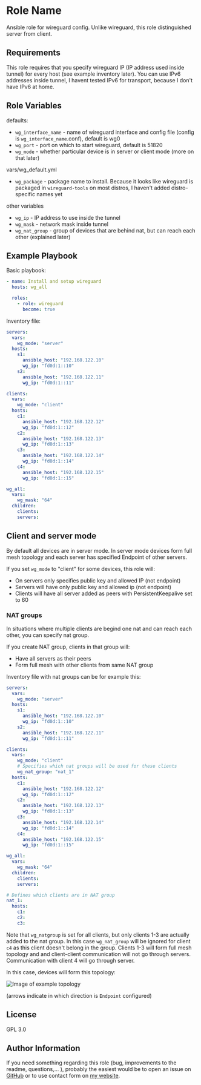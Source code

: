 # Role Name


Ansible role for wireguard config.
Unlike wireguard, this role distinguished server from client.

## Requirements

This role requires that you specify wireguard IP (IP address used inside tunnel) for every host (see example inventory later).
You can use IPv6 addresses inside tunnel, I havent tested IPv6 for transport, because I don't have IPv6 at home.


## Role Variables

defaults:
- `wg_interface_name` - name of wireguard interface and config file (config is `wg_interface_name`.conf), default is wg0
- `wg_port` - port on which to start wireguard, default is 51820
- `wg_mode` - whether particular device is in server or client mode (more on that later)

vars/wg_default.yml
- `wg_package` - package name to install. Because it looks like wireguard is packaged in `wireguard-tools` on most distros, I haven't added distro-specific names yet

other variables
- `wg_ip` - IP address to use inside the tunnel
- `wg_mask` - network mask inside tunnel
- `wg_nat_group` - group of devices that are behind nat, but can reach each other (explained later)


## Example Playbook

Basic playbook:

```yaml
- name: Install and setup wireguard
  hosts: wg_all

  roles:
    - role: wireguard
      become: true
```

Inventory file:

``` yaml
servers:
  vars:
    wg_mode: "server"
  hosts:
    s1:
      ansible_host: "192.168.122.10"
      wg_ip: "fd0d:1::10"
    s2:
      ansible_host: "192.168.122.11"
      wg_ip: "fd0d:1::11"

clients:
  vars:
    wg_mode: "client"
  hosts:
    c1:
      ansible_host: "192.168.122.12"
      wg_ip: "fd0d:1::12"
    c2:
      ansible_host: "192.168.122.13"
      wg_ip: "fd0d:1::13"
    c3:
      ansible_host: "192.168.122.14"
      wg_ip: "fd0d:1::14"
    c4:
      ansible_host: "192.168.122.15"
      wg_ip: "fd0d:1::15"

wg_all:
  vars:
    wg_mask: "64"
  children:
    clients:
    servers:
```

## Client and server mode

By default all devices are in server mode.
In server mode devices form full mesh topology and each server has specified Endpoint of other servers.

If you set `wg_mode` to "client" for some devices, this role will:
- On servers only specifies public key and allowed IP (not endpoint)
- Servers will have only public key and allowed ip (not endpoint)
- Clients will have all server added as peers with PersistentKeepalive set to 60

### NAT groups

In situations where multiple clients are begind one nat and can reach each other, you can specify nat group.

If you create NAT group, clients in that group will:
- Have all servers as their peers
- Form full mesh with other clients from same NAT group

Inventory file with nat groups can be for example this:

``` yaml
servers:
  vars:
    wg_mode: "server"
  hosts:
    s1:
      ansible_host: "192.168.122.10"
      wg_ip: "fd0d:1::10"
    s2:
      ansible_host: "192.168.122.11"
      wg_ip: "fd0d:1::11"

clients:
  vars:
    wg_mode: "client"
    # Specifies which nat groups will be used for these clients
    wg_nat_group: "nat_1"
  hosts:
    c1:
      ansible_host: "192.168.122.12"
      wg_ip: "fd0d:1::12"
    c2:
      ansible_host: "192.168.122.13"
      wg_ip: "fd0d:1::13"
    c3:
      ansible_host: "192.168.122.14"
      wg_ip: "fd0d:1::14"
    c4:
      ansible_host: "192.168.122.15"
      wg_ip: "fd0d:1::15"

wg_all:
  vars:
    wg_mask: "64"
  children:
    clients:
    servers:

# Defines which clients are in NAT group
nat_1:
  hosts:
    c1:
    c2:
    c3:
```

Note that `wg_natgroup` is set for all clients, but only clients 1-3 are actually added to the nat group.
In this case `wg_nat_group` will be ignored for client `c4` as this client doesn't belong in the group.
Clients 1-3 will form full mesh topology and and client-client communication will not go through servers.
Communication with client 4 will go through server.

In this case, devices will form this topology:

![Image of example topology](github.com/Mearsu/ansible-role-wireguard/raw/master/nat-example.png)

(arrows indicate in which direction is `Endpoint` configured)

## License

GPL 3.0

## Author Information

If you need something regarding this role (bug, improvements to the readme, questions,... ), probably the easiest would be to open an issue on [GitHub](https://github.com/Mearsu/ansible-role-wireguard) or to use contact form on [my website](https://www.matej-vrba.com/en).
